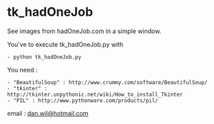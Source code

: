 tk_hadOneJob
============

See images from hadOneJob.com in a simple window.

You've to execute tk_hadOneJob.py with

    - python tk_hadOneJob.py


You need :

    - "BeautifulSoup" : http://www.crummy.com/software/BeautifulSoup/
    - "tkinter" : http://tkinter.unpythonic.net/wiki/How_to_install_Tkinter
    - "PIL" : http://www.pythonware.com/products/pil/

email : dan.wil@hotmail.com
